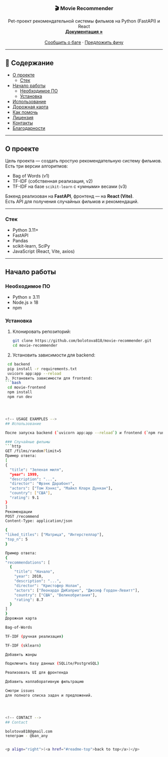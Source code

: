 <a id="readme-top"></a>

<!-- ПРОЕКТ -->

<div align="center">
  <h3 align="center">🎬 Movie Recommender</h3>

  <p align="center">
    Pet-проект рекомендательной системы фильмов на Python (FastAPI) и React
    <br />
    <a href="https://github.com/bolotova818/movie-recommender"><strong>Документация »</strong></a>
    <br />
    <br />
    <a href="https://github.com/bolotova818/movie-recommender/issues">Сообщить о баге</a>
    ·
    <a href="https://github.com/bolotova818/movie-recommender/issues">Предложить фичу</a>
  </p>
</div>

---

## 📑 Содержание
- [О проекте](#о-проекте)
  - [Стек](#стек)
- [Начало работы](#начало-работы)
  - [Необходимое ПО](#необходимое-по)
  - [Установка](#установка)
- [Использование](#использование)
- [Дорожная карта](#дорожная-карта)
- [Как помочь](#как-помочь)
- [Лицензия](#лицензия)
- [Контакты](#контакты)
- [Благодарности](#благодарности)

---

## О проекте

 Цель проекта — создать простую рекомендательную систему фильмов.  
Есть три версии алгоритмов:
- Bag of Words (v1)
- TF-IDF (собственная реализация, v2)
- TF-IDF на базе `scikit-learn` с «умными» весами (v3)

Бэкенд реализован на **FastAPI**, фронтенд — на **React (Vite)**.  
Есть API для получения случайных фильмов и рекомендаций.

---

### Стек
- Python 3.11+
- FastAPI
- Pandas
- scikit-learn, SciPy
- JavaScript (React, Vite, axios)

---

## Начало работы

### Необходимое ПО
- Python ≥ 3.11
- Node.js ≥ 18
- npm

### Установка

1. Клонировать репозиторий:
   ```bash
   git clone https://github.com/bolotova818/movie-recommender.git
   cd movie-recommender
2. Установить зависимости для backend:
  ```bash
   cd backend
   pip install -r requirements.txt
   uvicorn app:app --reload
3. Установить зависимости для frontend:
  ```bash
   cd movie-frontend
   npm install
   npm run dev




<!-- USAGE EXAMPLES -->
## Использование

После запуска backend (`uvicorn app:app --reload`) и frontend (`npm run dev`) можно работать с API и интерфейсом.

### Случайные фильмы
```http
GET /films/random?limit=5
Пример ответа:
[
  {
    "title": "Зеленая миля",
    "year": 1999,
    "description": "...",
    "director": "Фрэнк Дарабонт",
    "actors": ["Том Хэнкс", "Майкл Кларк Дункан"],
    "country": ["США"],
    "rating": 9.1
  }
]
Рекомендации
POST /recommend
Content-Type: application/json

{
  "liked_titles": ["Матрица", "Интерстеллар"],
  "top_n": 5
}

Пример ответа:
{
  "recommendations": [
    {
      "title": "Начало",
      "year": 2010,
      "description": "...",
      "director": "Кристофер Нолан",
      "actors": ["Леонардо ДиКаприо", "Джозеф Гордон-Левитт"],
      "country": ["США", "Великобритания"],
      "rating": 8.7
    }
  ]
}
Дорожная карта

 Bag-of-Words

 TF-IDF (ручная реализация)

 TF-IDF (sklearn)

 Добавить жанры

 Подключить базу данных (SQLite/PostgreSQL)

 Реализовать UI для фронтенда

 Добавить коллаборативную фильтрацию

Смотри issues
 для полного списка задач и предложений.




<!-- CONTACT -->
## Contact

bolotova818@gmail.com
телеграм - @ban_any


<p align="right">(<a href="#readme-top">back to top</a>)</p>





